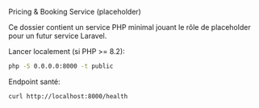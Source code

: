 Pricing & Booking Service (placeholder)

Ce dossier contient un service PHP minimal jouant le rôle de placeholder pour un futur service Laravel.

Lancer localement (si PHP >= 8.2):

```bash
php -S 0.0.0.0:8000 -t public
```

Endpoint santé:

```bash
curl http://localhost:8000/health
```


